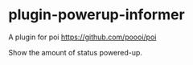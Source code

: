 # plugin-powerup-informer
A plugin for poi https://github.com/poooi/poi 

Show the amount of status powered-up.

